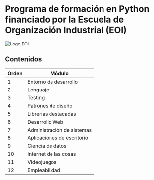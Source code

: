 # Programa de formación en Python financiado por la Escuela de Organización Industrial (EOI)

![Logo EOI](logo-eoi.png)

## Contenidos

Orden | Módulo
--- | ---
1 | Entorno de desarrollo
2 | Lenguaje
3 | Testing
4 | Patrones de diseño
5 | Librerías destacadas
6 | Desarrollo Web
7 | Administración de sistemas
8 | Aplicaciones de escritorio
9 | Ciencia de datos
10 | Internet de las cosas
11 | Videojuegos
12 | Empleabilidad
